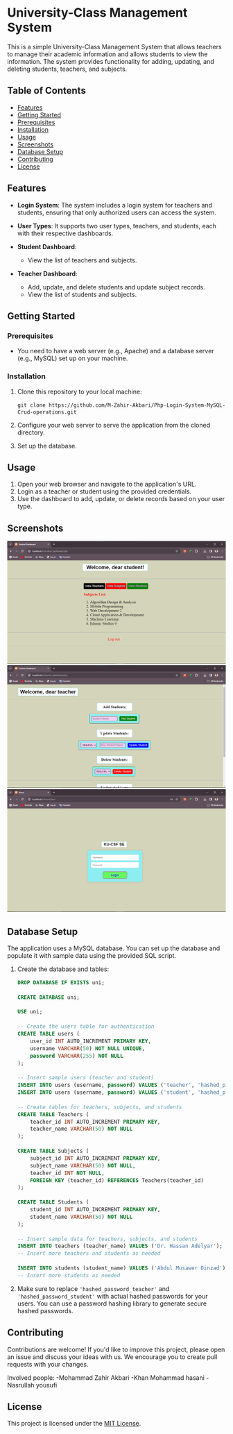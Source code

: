 # University-Class Management System

This is a simple University-Class Management System that allows teachers to manage their academic information and allows students to view the information. The system provides functionality for adding, updating, and deleting
students, teachers, and subjects.

## Table of Contents

- [Features](#features)
- [Getting Started](#getting-started)
- [Prerequisites](#prerequisites)
- [Installation](#installation)
- [Usage](#usage)
- [Screenshots](#screenshots)
- [Database Setup](#database-setup)
- [Contributing](#contributing)
- [License](#license)

## Features

- **Login System**: The system includes a login system for teachers and students, ensuring that only authorized users can access the system.

- **User Types**: It supports two user types, teachers, and students, each with their respective dashboards.

- **Student Dashboard**:
  - View the list of teachers and subjects.

- **Teacher Dashboard**:
  - Add, update, and delete students and update subject records.
  - View the list of students and subjects.

## Getting Started

### Prerequisites

- You need to have a web server (e.g., Apache) and a database server (e.g., MySQL) set up on your machine.

### Installation

1. Clone this repository to your local machine:

   ```shell
   git clone https://github.com/M-Zahir-Akbari/Php-Login-System-MySQL-Crud-operations.git
   ```

2. Configure your web server to serve the application from the cloned directory.

3. Set up the database.

## Usage

1. Open your web browser and navigate to the application's URL.
2. Login as a teacher or student using the provided credentials.
3. Use the dashboard to add, update, or delete records based on your user type.

## Screenshots

![Student Dashboard](student-dashboard.png)
![Teacher Dashboard](teacher-dashboard.png)
![Login Page](/login-page.png)

## Database Setup

The application uses a MySQL database. You can set up the database and populate it with sample data using the provided SQL script.

1. Create the database and tables:

   ```sql
   DROP DATABASE IF EXISTS uni;

   CREATE DATABASE uni;

   USE uni;

   -- Create the users table for authentication
   CREATE TABLE users (
       user_id INT AUTO_INCREMENT PRIMARY KEY,
       username VARCHAR(50) NOT NULL UNIQUE,
       password VARCHAR(255) NOT NULL
   );

   -- Insert sample users (teacher and student)
   INSERT INTO users (username, password) VALUES ('teacher', 'hashed_password_teacher');
   INSERT INTO users (username, password) VALUES ('student', 'hashed_password_student');

   -- Create tables for teachers, subjects, and students
   CREATE TABLE Teachers (
       teacher_id INT AUTO_INCREMENT PRIMARY KEY,
       teacher_name VARCHAR(50) NOT NULL
   );

   CREATE TABLE Subjects (
       subject_id INT AUTO_INCREMENT PRIMARY KEY,
       subject_name VARCHAR(50) NOT NULL,
       teacher_id INT NOT NULL,
       FOREIGN KEY (teacher_id) REFERENCES Teachers(teacher_id)
   );

   CREATE TABLE Students (
       student_id INT AUTO_INCREMENT PRIMARY KEY,
       student_name VARCHAR(50) NOT NULL
   );

   -- Insert sample data for teachers, subjects, and students
   INSERT INTO teachers (teacher_name) VALUES ('Dr. Hassan Adelyar');
   -- Insert more teachers and students as needed

   INSERT INTO students (student_name) VALUES ('Abdul Musawer Dinzad');
   -- Insert more students as needed
   ```

2. Make sure to replace `'hashed_password_teacher'` and `'hashed_password_student'` with actual hashed passwords for your users. You can use a password hashing library to generate secure hashed passwords.

## Contributing

Contributions are welcome! If you'd like to improve this project, please open an issue and discuss your ideas with us. We encourage you to create pull requests with your changes.

Involved people:
-Mohammad Zahir Akbari
-Khan Mohammad hasani
-Nasrullah yousufi

## License

This project is licensed under the [MIT License](LICENSE).
